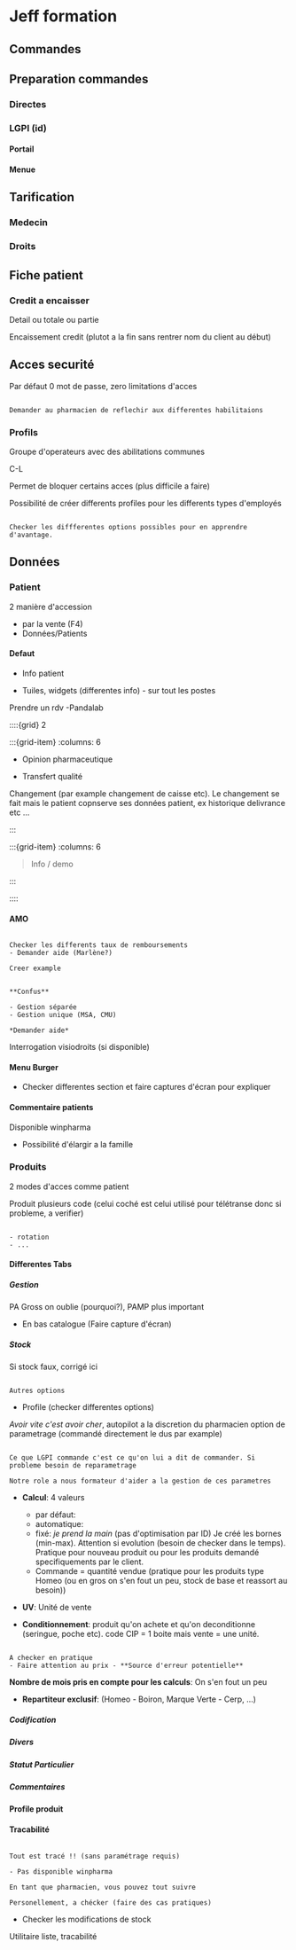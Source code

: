 # Jeff formation

## Commandes 




## Preparation commandes

###  Directes





### LGPI (id)

#### Portail


#### Menue

## Tarification


### Medecin

### Droits 

## Fiche patient



### Credit a encaisser

Detail ou totale ou partie

Encaissement credit (plutot a la fin sans rentrer nom du client au début)


## Acces securité

Par défaut 0 mot de passe, zero limitations d'acces

```{note}

Demander au pharmacien de reflechir aux differentes habilitaions

```

### Profils

Groupe d'operateurs avec des abilitations communes

C-L

Permet de bloquer certains acces (plus difficile a faire)

Possibilité de créer differents profiles pour les differents types d'employés

```{warning}

Checker les diffferentes options possibles pour en apprendre d'avantage.

```

## Données 

### Patient

2 manière d'accession
- par la vente (F4)
- Données/Patients

#### Defaut 

- Info patient

- Tuiles, widgets (differentes info) - sur tout les postes

Prendre un rdv -Pandalab

::::{grid} 2

:::{grid-item}
:columns: 6

- Opinion pharmaceutique

- Transfert qualité

Changement (par example changement de caisse etc). Le changement se fait mais le patient copnserve ses données patient, ex historique delivrance etc ...


:::

:::{grid-item}
:columns: 6

> Info / demo

:::

::::

#### AMO 

```{warnning}

Checker les differents taux de remboursements
- Demander aide (Marlène?)

Creer example
```

```{admonition} Gestion mutuelle

**Confus**

- Gestion séparée 
- Gestion unique (MSA, CMU)

*Demander aide*

```

Interrogation visiodroits (si disponible)

#### Menu Burger 

- Checker differentes section et faire captures d'écran pour expliquer




#### Commentaire patients

Disponible winpharma

- Possibilité d'élargir a la famille

### Produits

2 modes d'acces comme patient

Produit plusieurs code (celui coché est celui utilisé pour télétranse donc si probleme, a verifier)

```{admonition} Problematiques

- rotation
- ...

```

#### Differentes Tabs

##### Gestion

PA Gross on oublie (pourquoi?), PAMP plus important

- En bas catalogue (Faire capture d'écran)

##### Stock

Si stock faux, corrigé ici 

```{note}

Autres options

```

- Profile (checker differentes options)

*Avoir vite c'est avoir cher*, autopilot a la discretion du pharmacien option de parametrage (commandé directement le dus par example)

```{note}

Ce que LGPI commande c'est ce qu'on lui a dit de commander. Si probleme besoin de reparametrage

Notre role a nous formateur d'aider a la gestion de ces parametres

```

- **Calcul**: 4 valeurs
    - par défaut:
    - automatique: 
    - fixé: *je prend la main* (pas d'optimisation par ID) Je créé les bornes (min-max). Attention si evolution (besoin de checker dans le temps). Pratique pour nouveau produit ou pour les produits demandé specifiquements par le client.
    - Commande = quantité vendue (pratique pour les produits type Homeo (ou en gros on s'en fout un peu, stock de base et reassort au besoin))
    
- **UV**: Unité de vente

- **Conditionnement**: produit qu'on achete et qu'on deconditionne (seringue, poche etc). code CIP = 1 boite mais vente = une unité. 

```{warning}

A checker en pratique
- Faire attention au prix - **Source d'erreur potentielle**

```

**Nombre de mois pris en compte pour les calculs**: On s'en fout un peu

- **Repartiteur exclusif**: (Homeo - Boiron, Marque Verte - Cerp, ...)

##### Codification



##### Divers



##### Statut Particulier


##### Commentaires


#### Profile produit

#### Tracabilité

```{warning}

Tout est tracé !! (sans paramétrage requis)

- Pas disponible winpharma

En tant que pharmacien, vous pouvez tout suivre

Personellement, a chécker (faire des cas pratiques)

```



- Checker les modifications de stock

Utilitaire liste, tracabilité


